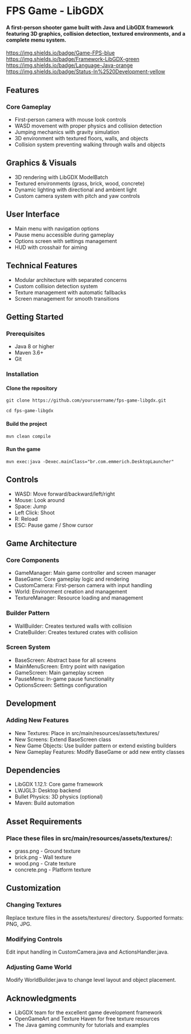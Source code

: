 # FPS Game - LibGDX
#### A first-person shooter game built with Java and LibGDX framework featuring 3D graphics, collision detection, textured environments, and a complete menu system.

https://img.shields.io/badge/Game-FPS-blue
https://img.shields.io/badge/Framework-LibGDX-green
https://img.shields.io/badge/Language-Java-orange
https://img.shields.io/badge/Status-In%2520Development-yellow

## Features
### Core Gameplay
* First-person camera with mouse look controls
* WASD movement with proper physics and collision detection
* Jumping mechanics with gravity simulation
* 3D environment with textured floors, walls, and objects
* Collision system preventing walking through walls and objects

## Graphics & Visuals
* 3D rendering with LibGDX ModelBatch
* Textured environments (grass, brick, wood, concrete)
* Dynamic lighting with directional and ambient light
* Custom camera system with pitch and yaw controls

## User Interface
* Main menu with navigation options
* Pause menu accessible during gameplay
* Options screen with settings management
* HUD with crosshair for aiming

## Technical Features
* Modular architecture with separated concerns
* Custom collision detection system
* Texture management with automatic fallbacks
* Screen management for smooth transitions

## Getting Started
### Prerequisites
* Java 8 or higher
* Maven 3.6+
* Git

### Installation
#### Clone the repository
`git clone https://github.com/yourusername/fps-game-libgdx.git`

`cd fps-game-libgdx`

#### Build the project
`mvn clean compile`

#### Run the game
`mvn exec:java -Dexec.mainClass="br.com.emmerich.DesktopLauncher"`

## Controls
* WASD: Move forward/backward/left/right
* Mouse: Look around
* Space: Jump
* Left Click: Shoot
* R: Reload
* ESC: Pause game / Show cursor

## Game Architecture
### Core Components
* GameManager: Main game controller and screen manager
* BaseGame: Core gameplay logic and rendering
* CustomCamera: First-person camera with input handling
* World: Environment creation and management
* TextureManager: Resource loading and management

### Builder Pattern
* WallBuilder: Creates textured walls with collision
* CrateBuilder: Creates textured crates with collision

### Screen System
* BaseScreen: Abstract base for all screens
* MainMenuScreen: Entry point with navigation
* GameScreen: Main gameplay screen
* PauseMenu: In-game pause functionality
* OptionsScreen: Settings configuration

## Development
### Adding New Features
* New Textures: Place in src/main/resources/assets/textures/
* New Screens: Extend BaseScreen class
* New Game Objects: Use builder pattern or extend existing builders
* New Gameplay Features: Modify BaseGame or add new entity classes

## Dependencies
* LibGDX 1.12.1: Core game framework
* LWJGL3: Desktop backend
* Bullet Physics: 3D physics (optional)
* Maven: Build automation

## Asset Requirements
### Place these files in src/main/resources/assets/textures/:
* grass.png - Ground texture
* brick.png - Wall texture
* wood.png - Crate texture
* concrete.png - Platform texture

## Customization
### Changing Textures
Replace texture files in the assets/textures/ directory. Supported formats: PNG, JPG.

### Modifying Controls
Edit input handling in CustomCamera.java and ActionsHandler.java.

### Adjusting Game World
Modify WorldBuilder.java to change level layout and object placement.

## Acknowledgments
* LibGDX team for the excellent game development framework
* OpenGameArt and Texture Haven for free texture resources
* The Java gaming community for tutorials and examples

